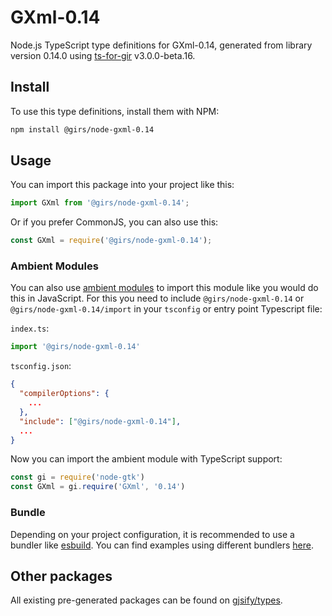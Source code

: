 
# GXml-0.14

Node.js TypeScript type definitions for GXml-0.14, generated from library version 0.14.0 using [ts-for-gir](https://github.com/gjsify/ts-for-gir) v3.0.0-beta.16.


## Install

To use this type definitions, install them with NPM:
```bash
npm install @girs/node-gxml-0.14
```

## Usage

You can import this package into your project like this:
```ts
import GXml from '@girs/node-gxml-0.14';
```

Or if you prefer CommonJS, you can also use this:
```ts
const GXml = require('@girs/node-gxml-0.14');
```

### Ambient Modules

You can also use [ambient modules](https://github.com/gjsify/ts-for-gir/tree/main/packages/cli#ambient-modules) to import this module like you would do this in JavaScript.
For this you need to include `@girs/node-gxml-0.14` or `@girs/node-gxml-0.14/import` in your `tsconfig` or entry point Typescript file:

`index.ts`:
```ts
import '@girs/node-gxml-0.14'
```

`tsconfig.json`:
```json
{
  "compilerOptions": {
    ...
  },
  "include": ["@girs/node-gxml-0.14"],
  ...
}
```

Now you can import the ambient module with TypeScript support: 

```ts
const gi = require('node-gtk')
const GXml = gi.require('GXml', '0.14')
```


### Bundle

Depending on your project configuration, it is recommended to use a bundler like [esbuild](https://esbuild.github.io/). You can find examples using different bundlers [here](https://github.com/gjsify/ts-for-gir/tree/main/examples).

## Other packages

All existing pre-generated packages can be found on [gjsify/types](https://github.com/gjsify/types).

